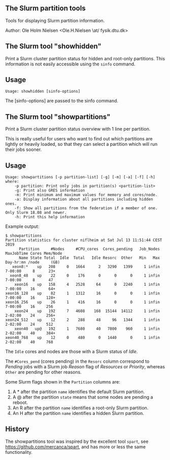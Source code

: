 The Slurm partition tools
-------------------------

Tools for displaying Slurm partition information.

Author: Ole Holm Nielsen <Ole.H.Nielsen \at/ fysik.dtu.dk>

The Slurm tool "showhidden"
-------------------------------

Print a Slurm cluster partition status for hidden and root-only partitions.
This information is not easily accessible using the ```sinfo``` command.

Usage
-----

```
Usage: showhidden [sinfo-options]
```
The [sinfo-options] are passed to the sinfo command.

The Slurm tool "showpartitions"
-------------------------------

Print a Slurm cluster partition status overview with 1 line per partition.

This is really useful for users who want to find out which partitions are lightly or heavily loaded,
so that they can select a partition which will run their jobs sooner.

Usage
-----

```
Usage: showpartitions [-p partition-list] [-g] [-m] [-a] [-f] [-h]
where:
	-p partition: Print only jobs in partition(s) <partition-list>
	-g: Print also GRES information
	-m: Print minimum and maximum values for memory and cores/node.
	-a: Display information about all partitions including hidden ones.
	-f: Show all partitions from the federation if a member of one. Only Slurm 18.08 and newer.
	-h: Print this help information

```

Example output:

```
$ showpartitions 
Partition statistics for cluster niflheim at Sat Jul 13 11:51:44 CEST 2019
      Partition     #Nodes     #CPU_cores  Cores_pending   Job_Nodes MaxJobTime Cores Mem/Node
      Name State Total  Idle  Total   Idle Resorc  Other   Min   Max  Day-hr:mn /node     (GB)
   xeon8:*    up   208     0   1664      2   3290   1399     1 infin    7-00:00     8      23+
  xeon8_48    up    22     0    176      0      0      0     1 infin    7-00:00     8      47
    xeon16    up   158     4   2528     64      0   2240     1 infin    7-00:00    16      64+
xeon16_128    up    82     1   1312     16      0      0     1 infin    7-00:00    16     128+
xeon16_256    up    26     1    416     16      0      0     1 infin    7-00:00    16     256
    xeon24    up   192     7   4608    168  15144  14112     1 infin    2-02:00    24     256+
xeon24_512    up    12     2    288     48     96   1344     1 infin    2-02:00    24     512
    xeon40   up@   192     1   7680     40   7800    960     1 infin    2-02:00    40     384+
xeon40_768    up    12     0    480      0   1440      0     1 infin    2-02:00    40     768
```

The ```Idle``` cores and nodes are those with a Slurm status of *Idle*.

The ```#Cores_pend``` (cores pending) in the ```Resorc``` column correspond to
*Pending* jobs with a Slurm job *Reason* flag of *Resources* or *Priority*,
whereas ```Other``` are pending for other reasons.

Some Slurm flags shown in the ```Partition``` columns are:

1. A \* after the partition ```name``` identifies the default Slurm partition.
2. A @ after the partition ```state``` means that some nodes are pending a reboot.
3. An R after the partition ```name``` identifies a root-only Slurm partition.
4. An H after the partition ```name``` identifies a hidden Slurm partition.

History
-------

The showpartitions tool was inspired by the excellent tool ```spart```, see https://github.com/mercanca/spart,
and has more or less the same functionality.
